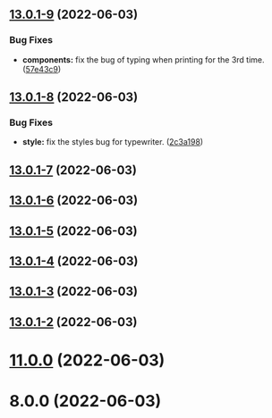 ## [13.0.1-9](https://github.com/wuchuhengtools/typewriter-js/compare/v13.0.1-8...v13.0.1-9) (2022-06-03)


### Bug Fixes

* **components:** fix the bug of typing when  printing for the 3rd time. ([57e43c9](https://github.com/wuchuhengtools/typewriter-js/commit/57e43c960c8ad144bebb4e017ae9ec4e31b40f66))



## [13.0.1-8](https://github.com/wuchuhengtools/typewriter-js/compare/v13.0.1-7...v13.0.1-8) (2022-06-03)


### Bug Fixes

* **style:** fix the styles bug for typewriter. ([2c3a198](https://github.com/wuchuhengtools/typewriter-js/commit/2c3a1982a731f5d0ac71779c3e23baca4602e701))



## [13.0.1-7](https://github.com/wuchuhengtools/typewriter-js/compare/v13.0.1-6...v13.0.1-7) (2022-06-03)



## [13.0.1-6](https://github.com/wuchuhengtools/typewriter-js/compare/v13.0.1-5...v13.0.1-6) (2022-06-03)



## [13.0.1-5](https://github.com/wuchuhengtools/typewriter-js/compare/v13.0.1-4...v13.0.1-5) (2022-06-03)



## [13.0.1-4](https://github.com/wuchuhengtools/typewriter-js/compare/v13.0.1-3...v13.0.1-4) (2022-06-03)



## [13.0.1-3](https://github.com/wuchuhengtools/typewriter-js/compare/v13.0.1-2...v13.0.1-3) (2022-06-03)



## [13.0.1-2](https://github.com/wuchuhengtools/typewriter-js/compare/v11.0.0...v13.0.1-2) (2022-06-03)



# [11.0.0](https://github.com/wuchuhengtools/typewriter-js/compare/v8.0.0...v11.0.0) (2022-06-03)



# 8.0.0 (2022-06-03)



